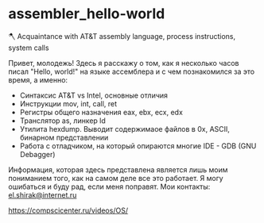 # assembler_hello-world
:axe: Acquaintance with AT&T assembly language, process instructions, system calls

Привет, молодежь!
Здесь я расскажу о том, как я несколько часов писал "Hello, world!" на языке ассемблера и с чем познакомился за это время, а именно:
 - Синтаксис AT&T vs Intel, основные отличия
 - Инструкции mov, int, call, ret
 - Регистры общего назначения eax, ebx, ecx, edx
 - Транслятор as, линкер ld
 - Утилита hexdump. Выводит содержимаое файлов в 0x, ASCII, бинарном представлении
 - Работа с отладчиком, на который опираются многие IDE - GDB (GNU Debagger)
 
 Информация, которая здесь представлена является лишь моим пониманием того, как на самом деле все это работает. Я могу ошибаться и буду рад, если меня поправят. 
 Мои контакты: el.shirak@internet.ru

https://compscicenter.ru/videos/OS/
